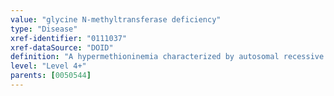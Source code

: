 ```yaml
---
value: "glycine N-methyltransferase deficiency"
type: "Disease"
xref-identifier: "0111037"
xref-dataSource: "DOID"
definition: "A hypermethioninemia characterized by autosomal recessive inheritance of persistent isolated hypermethioninemia without cystathionine beta-synthase deficiency, tyrosinemia type I, or liver disease that has material_basis_in homozygous or compound heterozygous mutation in the GNMT gene on chromosome 6p21."
level: "Level 4+"
parents: [0050544]
---
```

